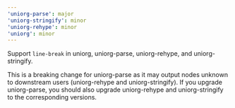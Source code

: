 ```yaml
---
'uniorg-parse': major
'uniorg-stringify': minor
'uniorg-rehype': minor
'uniorg': minor
---
```


Support `line-break` in uniorg, uniorg-parse, uniorg-rehype, and uniorg-stringify.

This is a breaking change for uniorg-parse as it may output nodes unknown to downstream users (uniorg-rehype and uniorg-stringify). If you upgrade uniorg-parse, you should also upgrade uniorg-rehype and uniorg-stringify to the corresponding versions.
